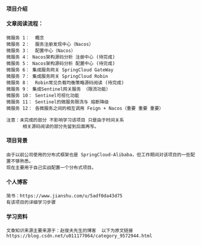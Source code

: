 #### 项目介绍
    
       
#### 文章阅读流程：      
    微服务 1：  概念       
    微服务 2：  服务注册发现中心（Nacos）
    微服务 3：  配置中心（Nacos）
    微服务 4： Nacos架构源码分析 注册中心 (待完成)
    微服务 5： Nacos架构源码分析 配置中心 (待完成)
    微服务 6： 集成服务网关 SpringCloud GateWay
    微服务 7： 集成服务网关 SpringCloud Robin
    微服务 8：  Robin常见负载均衡策略源码阅读 (待完成)
    微服务 9： 集成Sentinel网关服务 （限流功能）
    微服务 10： Sentinel可视化功能 
    微服务 11： Sentinel的微服务限流与 熔断降级
    微服务 12： 各微服务之间的相互调用 Feign + Nacos（重要 重要 重要）
    
    注意：未完成的部分 不影响学习该项目 只是由于时间关系 
          相关源码阅读的部分先留到后面再写。
    
#### 项目背景
    由于以前公司使用的分布式框架也是 SpringCloud-Alibaba，但工作期间对该项目的一些配置不够熟悉。
    现在主要用于自己实战配置一个分布式项目。
 
#### 个人博客
    简书：https://www.jianshu.com/u/5adf0da43d75
    有该项目的详细学习步骤
    
#### 学习资料
    文章知识来源主要来源于：赵俊夫先生的博客  以下为原文链接
    https://blog.csdn.net/u011177064/category_9572944.html       